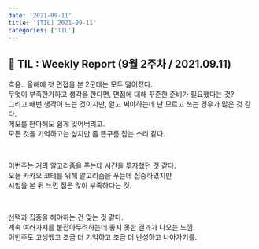 ```yaml
---
date: '2021-09-11'
title: '[TIL] 2021-09-11'
categories: ['TIL']
---
```


## 🚀 TIL : Weekly Report (9월 2주차 / 2021.09.11)

흐음.. 올해에 첫 면접을 본 2군데는 모두 떨어졌다.  
무엇이 부족한가하고 생각을 한다면, 면접에 대해 꾸준한 준비가 필요했다는 것?  
그리고 매번 생각이 드는 것이지만, 알고 써야하는데 난 모르고 쓰는 경우가 많은 것 같다.  
메모를 한다해도 쉽게 잊어버리고.  
모든 것을 기억하고는 싶지만 좀 뜬구름 잡는 소리 같다.  

<br/>

이번주는 거의 알고리즘을 푸는데 시간을 투자했던 것 같다.  
오늘 카카오 코테를 위해 알고리즘을 푸는데 집중하였지만  
시험을 본 뒤 느낀 점은 많이 부족하다는 것.  

<br/>

선택과 집중을 해야하는 건 맞는 것 같다.  
계속 여러가지를 붙잡아두려하는데 좋지 못한 결과가 나오는 느낌.  
이번주도 고생했고 조금 더 기억하고 조금 더 반성하고 나아가기를.  